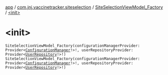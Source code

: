 [app](../../index.md) / [com.jnj.vaccinetracker.siteselection](../index.md) / [SiteSelectionViewModel_Factory](index.md) / [&lt;init&gt;](./-init-.md)

# &lt;init&gt;

`SiteSelectionViewModel_Factory(configurationManagerProvider: Provider<`[`ConfigurationManager`](../../com.jnj.vaccinetracker.common.data.managers/-configuration-manager/index.md)`!>!, userRepositoryProvider: Provider<`[`UserRepository`](../../com.jnj.vaccinetracker.common.data.repositories/-user-repository/index.md)`!>!)`
`SiteSelectionViewModel_Factory(configurationManagerProvider: Provider<`[`ConfigurationManager`](../../com.jnj.vaccinetracker.common.data.managers/-configuration-manager/index.md)`!>!, userRepositoryProvider: Provider<`[`UserRepository`](../../com.jnj.vaccinetracker.common.data.repositories/-user-repository/index.md)`!>!)`